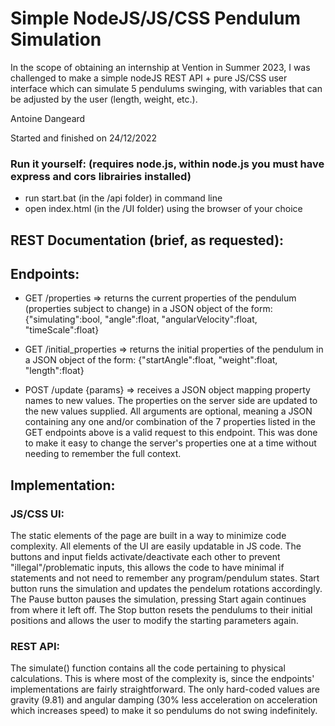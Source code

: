 # Simple NodeJS/JS/CSS Pendulum Simulation
In the scope of obtaining an internship at Vention in Summer 2023, I was challenged to make a simple nodeJS REST API + pure JS/CSS user interface which can simulate 5 pendulums swinging, with variables that can be adjusted by the user (length, weight, etc.).

 Antoine Dangeard
 
 Started and finished on 24/12/2022

### Run it yourself: (requires node.js, within node.js you must have express and cors librairies installed)
- run start.bat (in the /api folder) in command line
- open index.html (in the /UI folder) using the browser of your choice

## REST Documentation (brief, as requested):

## Endpoints:
- GET /properties => returns the current properties of the pendulum (properties subject to change) in a JSON object of the form:
        {"simulating":bool, "angle":float, "angularVelocity":float, "timeScale":float}
        
- GET /initial_properties => returns the initial properties of the pendulum in a JSON object of the form:
        {"startAngle":float, "weight":float, "length":float}

- POST /update {params} => receives a JSON object mapping property names to new values. The properties on the server side are updated to the new values supplied. All arguments are optional, meaning a JSON containing any one and/or combination of the 7 properties listed in the GET endpoints above is a valid request to this endpoint. This was done to make it easy to change the server's properties one at a time without needing to remember the full context.

## Implementation:
### JS/CSS UI:
The static elements of the page are built in a way to minimize code complexity. All elements of the UI are easily updatable in JS code. The buttons and input fields activate/deactivate each other to prevent "illegal"/problematic inputs, this allows the code to have minimal if statements and not need to remember any program/pendulum states. Start button runs the simulation and updates the pendelum rotations accordingly. The Pause button pauses the simulation, pressing Start again continues from where it left off. The Stop button resets the pendulums to their initial positions and allows the user to modify the starting parameters again.

### REST API:
The simulate() function contains all the code pertaining to physical calculations. This is where most of the complexity is, since the endpoints' implementations are fairly straightforward. The only hard-coded values are gravity (9.81) and angular damping (30% less acceleration on acceleration which increases speed) to make it so pendulums do not swing indefinitely.
